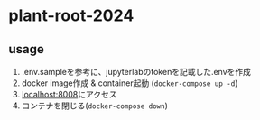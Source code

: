 # plant-root-2024

## usage
1. .env.sampleを参考に、jupyterlabのtokenを記載した.envを作成
2. docker image作成 & container起動 (```docker-compose up -d```)
3. [localhost:8008](http://localhost:8008/lab)にアクセス
4. コンテナを閉じる(```docker-compose down```)
